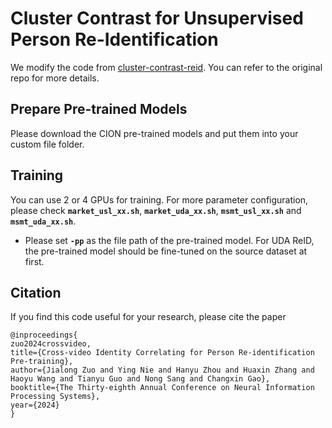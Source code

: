 # Cluster Contrast for Unsupervised Person Re-Identification
We modify the code from [cluster-contrast-reid](https://github.com/alibaba/cluster-contrast-reid). You can refer to the original repo for more details.


## Prepare Pre-trained Models 
Please download the CION pre-trained models and put them into your custom file folder.

## Training

You can use 2 or 4 GPUs for training. For more parameter configuration, please check **`market_usl_xx.sh`**, **`market_uda_xx.sh`**, **`msmt_usl_xx.sh`** and **`msmt_uda_xx.sh`**.

- Please set **`-pp`** as the file path of the pre-trained model. For UDA ReID, the pre-trained model should be fine-tuned on the source dataset at first.

## Citation

If you find this code useful for your research, please cite the paper

```
@inproceedings{
zuo2024crossvideo,
title={Cross-video Identity Correlating for Person Re-identification Pre-training},
author={Jialong Zuo and Ying Nie and Hanyu Zhou and Huaxin Zhang and Haoyu Wang and Tianyu Guo and Nong Sang and Changxin Gao},
booktitle={The Thirty-eighth Annual Conference on Neural Information Processing Systems},
year={2024}
}
```
